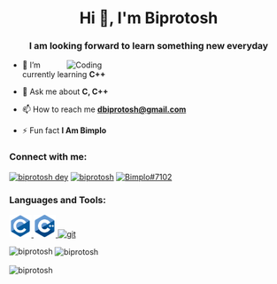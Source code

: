 <h1 align="center">Hi 👋, I'm Biprotosh</h1>
<h3 align="center">I am looking forward to learn something new everyday</h3>
<img align="right" alt="Coding" width="400" src="https://cdn.dribbble.com/users/1059583/screenshots/4171367/coding-freak.gif"> 

- 🌱 I’m currently learning **C++**

- 💬 Ask me about **C, C++**

- 📫 How to reach me **dbiprotosh@gmail.com**

- ⚡ Fun fact **I Am Bimplo**

<h3 align="left">Connect with me:</h3>
<p align="left">
<a href="https://linkedin.com/in/biprotosh dey" target="blank"><img align="center" src="https://raw.githubusercontent.com/rahuldkjain/github-profile-readme-generator/master/src/images/icons/Social/linked-in-alt.svg" alt="biprotosh dey" height="30" width="40" /></a>
<a href="https://www.leetcode.com/biprotosh" target="blank"><img align="center" src="https://raw.githubusercontent.com/rahuldkjain/github-profile-readme-generator/master/src/images/icons/Social/leet-code.svg" alt="biprotosh" height="30" width="40" /></a>
<a href="https://discord.gg/Bimplo#7102" target="blank"><img align="center" src="https://raw.githubusercontent.com/rahuldkjain/github-profile-readme-generator/master/src/images/icons/Social/discord.svg" alt="Bimplo#7102" height="30" width="40" /></a>
</p>

<h3 align="left">Languages and Tools:</h3>
<p align="left"> <a href="https://www.cprogramming.com/" target="_blank" rel="noreferrer"> <img src="https://raw.githubusercontent.com/devicons/devicon/master/icons/c/c-original.svg" alt="c" width="40" height="40"/> </a> <a href="https://www.w3schools.com/cpp/" target="_blank" rel="noreferrer"> <img src="https://raw.githubusercontent.com/devicons/devicon/master/icons/cplusplus/cplusplus-original.svg" alt="cplusplus" width="40" height="40"/> </a> <a href="https://git-scm.com/" target="_blank" rel="noreferrer"> <img src="https://www.vectorlogo.zone/logos/git-scm/git-scm-icon.svg" alt="git" width="40" height="40"/> </a> </p>

<p><img align="left" src="https://github-readme-stats.vercel.app/api/top-langs?username=biprotosh&show_icons=true&locale=en&layout=compact" alt="biprotosh" /></p>

<p>&nbsp;<img align="center" src="https://github-readme-stats.vercel.app/api?username=biprotosh&show_icons=true&locale=en" alt="biprotosh" /></p>

<p><img align="center" src="https://github-readme-streak-stats.herokuapp.com/?user=biprotosh&" alt="biprotosh" /></p>



<!---
Biprotosh/Biprotosh is a ✨ special ✨ repository because its `README.md` (this file) appears on your GitHub profile.
You can click the Preview link to take a look at your changes.
--->
